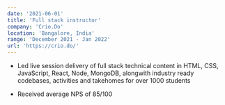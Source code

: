 ```yaml
---
date: '2021-06-01'
title: 'Full stack instructor'
company: 'Crio.Do'
location: 'Bangalore, India'
range: 'December 2021 - Jan 2022'
url: 'https://crio.do/'
---
```


- Led live session delivery of full stack technical content in HTML, CSS, JavaScript, React, Node, MongoDB, alongwith industry ready codebases, activities and takehomes for over 1000 students

- Received average NPS of 85/100